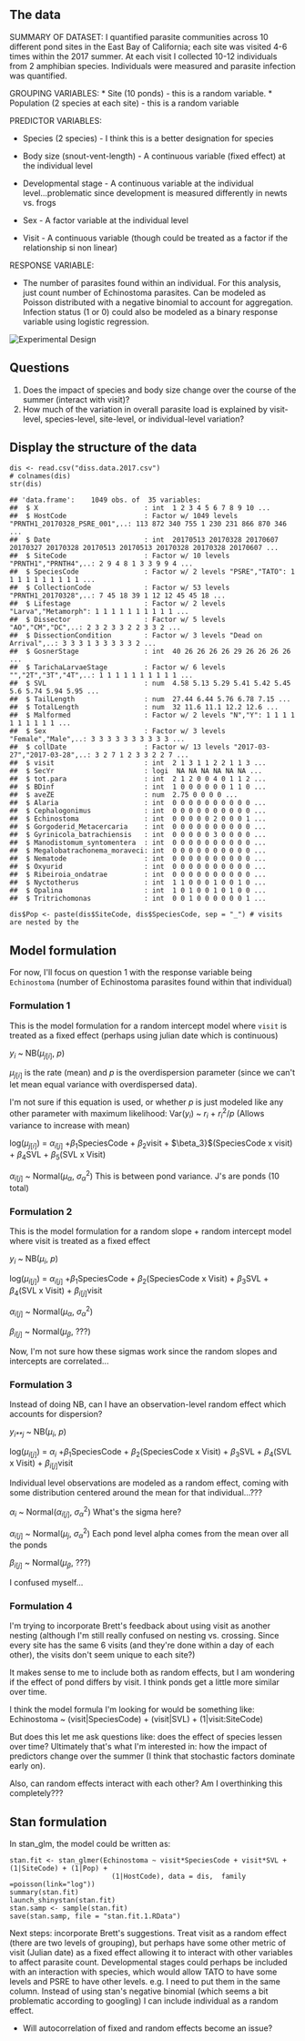 The data
--------

SUMMARY OF DATASET: I quantified parasite communities across 10
different pond sites in the East Bay of California; each site was
visited 4-6 times within the 2017 summer. At each visit I collected
10-12 individuals from 2 amphibian species. Individuals were measured
and parasite infection was quantified.

GROUPING VARIABLES: \* Site (10 ponds) - this is a random variable. \*
Population (2 species at each site) - this is a random variable

PREDICTOR VARIABLES:

-   Species (2 species) - I think this is a better designation for
    species

-   Body size (snout-vent-length) - A continuous variable (fixed effect)
    at the individual level

-   Developmental stage - A continuous variable at the individual
    level...problematic since development is measured differently in
    newts vs. frogs

-   Sex - A factor variable at the individual level

-   Visit - A continuous variable (though could be treated as a factor
    if the relationship si non linear)

RESPONSE VARIABLE:

-   The number of parasites found within an individual. For this
    analysis, just count number of Echinostoma parasites. Can be modeled
    as Poisson distributed with a negative binomial to account for
    aggregation. Infection status (1 or 0) could also be modeled as a
    binary response variable using logistic regression.

![Experimental Design](%22ip_fig_design.jpg%22)

Questions
---------

1.  Does the impact of species and body size change over the course of
    the summer (interact with visit)?
2.  How much of the variation in overall parasite load is explained by
    visit-level, species-level, site-level, or individual-level
    variation?

Display the structure of the data
---------------------------------

    dis <- read.csv("diss.data.2017.csv")
    # colnames(dis)
    str(dis)

    ## 'data.frame':    1049 obs. of  35 variables:
    ##  $ X                          : int  1 2 3 4 5 6 7 8 9 10 ...
    ##  $ HostCode                   : Factor w/ 1049 levels "PRNTH1_20170328_PSRE_001",..: 113 872 340 755 1 230 231 866 870 346 ...
    ##  $ Date                       : int  20170513 20170328 20170607 20170327 20170328 20170513 20170513 20170328 20170328 20170607 ...
    ##  $ SiteCode                   : Factor w/ 10 levels "PRNTH1","PRNTH4",..: 2 9 4 8 1 3 3 9 9 4 ...
    ##  $ SpeciesCode                : Factor w/ 2 levels "PSRE","TATO": 1 1 1 1 1 1 1 1 1 1 ...
    ##  $ CollectionCode             : Factor w/ 53 levels "PRNTH1_20170328",..: 7 45 18 39 1 12 12 45 45 18 ...
    ##  $ Lifestage                  : Factor w/ 2 levels "Larva","Metamorph": 1 1 1 1 1 1 1 1 1 1 ...
    ##  $ Dissector                  : Factor w/ 5 levels "AO","CM","DC",..: 2 3 2 3 3 2 2 3 3 2 ...
    ##  $ DissectionCondition        : Factor w/ 3 levels "Dead on Arrival",..: 3 3 3 1 3 3 3 3 3 2 ...
    ##  $ GosnerStage                : int  40 26 26 26 26 29 26 26 26 26 ...
    ##  $ TarichaLarvaeStage         : Factor w/ 6 levels "","2T","3T","4T",..: 1 1 1 1 1 1 1 1 1 1 ...
    ##  $ SVL                        : num  4.58 5.13 5.29 5.41 5.42 5.45 5.6 5.74 5.94 5.95 ...
    ##  $ TailLength                 : num  27.44 6.44 5.76 6.78 7.15 ...
    ##  $ TotalLength                : num  32 11.6 11.1 12.2 12.6 ...
    ##  $ Malformed                  : Factor w/ 2 levels "N","Y": 1 1 1 1 1 1 1 1 1 1 ...
    ##  $ Sex                        : Factor w/ 3 levels "Female","Male",..: 3 3 3 3 3 3 3 3 3 3 ...
    ##  $ collDate                   : Factor w/ 13 levels "2017-03-27","2017-03-28",..: 3 2 7 1 2 3 3 2 2 7 ...
    ##  $ visit                      : int  2 1 3 1 1 2 2 1 1 3 ...
    ##  $ SecYr                      : logi  NA NA NA NA NA NA ...
    ##  $ tot.para                   : int  2 1 2 0 0 4 0 1 1 2 ...
    ##  $ BDinf                      : int  1 0 0 0 0 0 0 1 1 0 ...
    ##  $ aveZE                      : num  2.75 0 0 0 0 ...
    ##  $ Alaria                     : int  0 0 0 0 0 0 0 0 0 0 ...
    ##  $ Cephalogonimus             : int  0 0 0 0 0 0 0 0 0 0 ...
    ##  $ Echinostoma                : int  0 0 0 0 0 2 0 0 0 1 ...
    ##  $ Gorgoderid_Metacercaria    : int  0 0 0 0 0 0 0 0 0 0 ...
    ##  $ Gyrinicola_batrachiensis   : int  0 0 0 0 0 3 0 0 0 0 ...
    ##  $ Manodistomum_syntomentera  : int  0 0 0 0 0 0 0 0 0 0 ...
    ##  $ Megalobatrachonema_moraveci: int  0 0 0 0 0 0 0 0 0 0 ...
    ##  $ Nematode                   : int  0 0 0 0 0 0 0 0 0 0 ...
    ##  $ Oxyurid                    : int  0 0 0 0 0 0 0 0 0 0 ...
    ##  $ Ribeiroia_ondatrae         : int  0 0 0 0 0 0 0 0 0 0 ...
    ##  $ Nyctotherus                : int  1 1 0 0 0 1 0 0 1 0 ...
    ##  $ Opalina                    : int  1 0 1 0 0 1 0 1 0 0 ...
    ##  $ Tritrichomonas             : int  0 0 1 0 0 0 0 0 0 1 ...

    dis$Pop <- paste(dis$SiteCode, dis$SpeciesCode, sep = "_") # visits are nested by the

Model formulation
-----------------

For now, I'll focus on question 1 with the response variable being
`Echinostoma` (number of Echinostoma parasites found within that
individual)

### Formulation 1

This is the model formulation for a random intercept model where `visit`
is treated as a fixed effect (perhaps using julian date which is
continuous)

*y*<sub>*i*</sub> ~ NB(*μ*<sub>*j*\[*i*\]</sub>, *p*)

*μ*<sub>*j*\[*i*\]</sub> is the rate (mean) and *p* is the
overdispersion parameter (since we can't let mean equal variance with
overdispersed data).

I'm not sure if this equation is used, or whether *p* is just modeled
like any other parameter with maximum likelihood: Var(*y*<sub>*i*</sub>)
~ *r*<sub>*i*</sub> + *r*<sub>*i*</sub><sup>2</sup>/*p* (Allows variance
to increase with mean)

log(*μ*<sub>*j*\[*i*\]</sub>) = *α*<sub>*i*\[*j*\]</sub>
+*β*<sub>1</sub>SpeciesCode + *β*<sub>2</sub>visit +
$\\beta\_3}$(SpeciesCode x visit) + *β*<sub>4</sub>SVL +
*β*<sub>5</sub>(SVL x Visit)

*α*<sub>*i*\[*j*\]</sub> ~ Normal(*μ*<sub>*α*</sub>,
*σ*<sub>*α*</sub><sup>2</sup>) This is between pond variance. J's are
ponds (10 total)

### Formulation 2

This is the model formulation for a random slope + random intercept
model where visit is treated as a fixed effect

*y*<sub>*i*</sub> ~ NB(*μ*<sub>*i*</sub>, *p*)

log(*μ*<sub>*i*\[*j*\]</sub>) = *α*<sub>*i*\[*j*\]</sub>
+*β*<sub>1</sub>SpeciesCode + *β*<sub>2</sub>(SpeciesCode x Visit) +
*β*<sub>3</sub>SVL + *β*<sub>4</sub>(SVL x Visit) +
*β*<sub>*i*\[*j*\]</sub>visit

*α*<sub>*i*\[*j*\]</sub> ~ Normal(*μ*<sub>*α*</sub>,
*σ*<sub>*α*</sub><sup>2</sup>)

*β*<sub>*i*\[*j*\]</sub> ~ Normal(*μ*<sub>*β*</sub>, ???)

Now, I'm not sure how these sigmas work since the random slopes and
intercepts are correlated...

### Formulation 3

Instead of doing NB, can I have an observation-level random effect which
accounts for dispersion?

*y*<sub>*i**j*</sub> ~ NB(*μ*<sub>*i*</sub>, *p*)

log(*μ*<sub>*i*\[*j*\]</sub>) = *α*<sub>*i*</sub>
+*β*<sub>1</sub>SpeciesCode + *β*<sub>2</sub>(SpeciesCode x Visit) +
*β*<sub>3</sub>SVL + *β*<sub>4</sub>(SVL x Visit) +
*β*<sub>*i*\[*j*\]</sub>visit

Individual level observations are modeled as a random effect, coming
with some distribution centered around the mean for that
individual...???

*α*<sub>*i*</sub> ~ Normal(*α*<sub>*i*\[*j*\]</sub>,
*σ*<sub>*α*</sub><sup>2</sup>) What's the sigma here?

*α*<sub>*i*\[*j*\]</sub> ~ Normal(*μ*<sub>*j*</sub>,
*σ*<sub>*α*</sub><sup>2</sup>) Each pond level alpha comes from the mean
over all the ponds

*β*<sub>*i*\[*j*\]</sub> ~ Normal(*μ*<sub>*β*</sub>, ???)

I confused myself...

### Formulation 4

I'm trying to incorporate Brett's feedback about using visit as another
nesting (although I'm still really confused on nesting vs. crossing.
Since every site has the same 6 visits (and they're done within a day of
each other), the visits don't seem unique to each site?)

It makes sense to me to include both as random effects, but I am
wondering if the effect of pond differs by visit. I think ponds get a
little more similar over time.

I think the model formula I'm looking for would be something like:
Echinostoma ~ (visit|SpeciesCode) + (visit|SVL) + (1|visit:SiteCode)

But does this let me ask questions like: does the effect of species
lessen over time? Ultimately that's what I'm interested in: how the
impact of predictors change over the summer (I think that stochastic
factors dominate early on).

Also, can random effects interact with each other? Am I overthinking
this completely???

Stan formulation
----------------

In stan\_glm, the model could be written as:

    stan.fit <- stan_glmer(Echinostoma ~ visit*SpeciesCode + visit*SVL + (1|SiteCode) + (1|Pop) +
                             (1|HostCode), data = dis,  family =poisson(link="log"))
    summary(stan.fit)
    launch_shinystan(stan.fit)
    stan.samp <- sample(stan.fit)
    save(stan.samp, file = "stan.fit.1.RData")

Next steps: incorporate Brett's suggestions. Treat visit as a random
effect (there are two levels of grouping), but perhaps have some other
metric of visit (Julian date) as a fixed effect allowing it to interact
with other variables to affect parasite count. Developmental stages
could perhaps be included with an interaction with species, which would
allow TATO to have some levels and PSRE to have other levels. e.g. I
need to put them in the same column. Instead of using stan's negative
binomial (which seems a bit problematic according to googling) I can
include individual as a random effect.

-   Will autocorrelation of fixed and random effects become an issue?
